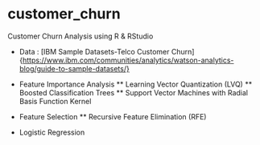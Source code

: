 # customer_churn
Customer Churn Analysis using R &amp; RStudio

* Data : [IBM Sample Datasets-Telco Customer Churn]{https://www.ibm.com/communities/analytics/watson-analytics-blog/guide-to-sample-datasets/}


* Feature Importance Analysis
** Learning Vector Quantization (LVQ)
** Boosted Classification Trees
** Support Vector Machines with Radial Basis Function Kernel

* Feature Selection
** Recursive Feature Elimination (RFE)

* Logistic Regression 
